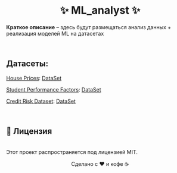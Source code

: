 <h1 align="center">✨ ML_analyst ✨</h1>

<p><strong>Краткое описание</strong> – здесь будут размещаться анализ данных + реализация моделей ML на датасетах</p><br>


<h2>Датасеты:</h2>
<p><a href="https://github.com/vladimir-vova/ML_analyst/tree/main/House%20Prices">House Prices</a>: <a href="https://www.kaggle.com/competitions/house-prices-advanced-regression-techniques">DataSet</a></p>
<p><a href="https://github.com/vladimir-vova/ML_analyst/tree/main/Student%20Performance%20Factors">Student Performance Factors</a>: <a href="https://www.kaggle.com/datasets/lainguyn123/student-performance-factors">DataSet</a></p>
<p><a href="https://github.com/vladimir-vova/ML_analyst/tree/main/Credit%20Risk%20Dataset">Credit Risk Dataset</a>: <a href="https://www.kaggle.com/datasets/laotse/credit-risk-dataset">DataSet</a></p>


<br><h2>📜 Лицензия</h2><br>
Этот проект распространяется под лицензией MIT.<br>

<div align="center"> <p>Сделано с ❤️ и кофе ☕</p> </div>